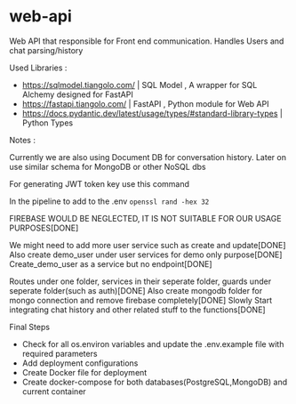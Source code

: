 # web-api
Web API that responsible for Front end communication. Handles Users and chat parsing/history

Used Libraries : 

- https://sqlmodel.tiangolo.com/ | SQL Model , A wrapper for SQL Alchemy designed for FastAPI
- https://fastapi.tiangolo.com/ | FastAPI , Python module for Web API
- https://docs.pydantic.dev/latest/usage/types/#standard-library-types | Python Types

Notes :

Currently we are also using Document DB for conversation history.
Later on use similar schema for MongoDB or other NoSQL dbs

For generating JWT token key use this command

In the pipeline to add to the .env
`openssl rand -hex 32`


FIREBASE WOULD BE NEGLECTED, IT IS NOT SUITABLE FOR OUR USAGE PURPOSES[DONE]

We might need to add more user service such as create and update[DONE]
Also create demo_user under user services for demo only purpose[DONE]
Create_demo_user as a  service but no endpoint[DONE]

Routes under one folder, services in their seperate folder, guards under seperate folder(such as auth)[DONE]
Also create mongodb folder for mongo connection and remove firebase completely[DONE]
Slowly Start integrating chat history and other related stuff to the functions[DONE]

Final Steps 
- Check for all os.environ variables and update the .env.example file with required parameters
- Add deployment configurations
- Create Docker file for deployment
- Create docker-compose for both databases(PostgreSQL,MongoDB) and current container
